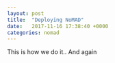 ```yaml
---
layout: post
title:  "Deploying NoMAD"
date:   2017-11-16 17:38:40 +0000
categories: nomad
---
```

This is how we do it..
And again